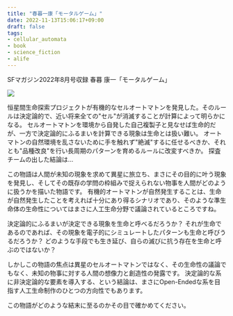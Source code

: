 ```yaml
---
title: "春暮一康「モータルゲーム」"
date: 2022-11-13T15:06:17+09:00
draft: false
tags:
- cellular_automata
- book
- science_fiction
- alife
---
```


SFマガジン2022年8月号収録
春暮 康一「モータルゲーム」

<a href="https://www.amazon.co.jp/SF%E3%83%9E%E3%82%AC%E3%82%B8%E3%83%B3-2022%E5%B9%B4-8%E6%9C%88%E5%8F%B7/dp/B0B2HWFXDX?crid=1HAOB8XH7JHUB&keywords=sf%E3%83%9E%E3%82%AC%E3%82%B8%E3%83%B3+2022%E5%B9%B48%E6%9C%88%E5%8F%B7&qid=1659589163&s=books&sprefix=sf%E3%83%9E%E3%82%AC%E3%82%B8%E3%83%B32022+%2Cstripbooks%2C206&sr=1-1&linkCode=li2&tag=mitsuyoshi-22&linkId=6c7fd8e28658264eca8d13df10b18a38&language=ja_JP&ref_=as_li_ss_il" target="_blank"><img border="0" src="//ws-fe.amazon-adsystem.com/widgets/q?_encoding=UTF8&ASIN=B0B2HWFXDX&Format=_SL160_&ID=AsinImage&MarketPlace=JP&ServiceVersion=20070822&WS=1&tag=mitsuyoshi-22&language=ja_JP" ></a><img src="https://ir-jp.amazon-adsystem.com/e/ir?t=mitsuyoshi-22&language=ja_JP&l=li2&o=9&a=B0B2HWFXDX" width="1" height="1" border="0" alt="" style="border:none !important; margin:0px !important;" />

恒星間生命探索プロジェクトが有機的なセルオートマトンを発見した。そのルールは決定論的で、近い将来全ての"セル"が消滅することが計算によって明らかになる。
セルオートマトンを環境から自発した自己複製子と見なせば生命的だが、一方で決定論的にふるまいを計算できる現象は生命とは扱い難い。
オートマトンの自然環境を乱さないために手を触れず"絶滅"するに任せるべきか、それとも"品種改良"を行い長周期のパターンを育めるルールに改変すべきか。
探査チームの出した結論は…

この物語は人間が未知の現象を求めて異星に旅立ち、まさにその目的に叶う現象を発見し、そしてその既存の学問の枠組みで捉えられない物事を人間がどのように扱うかを描いた物語です。
有機的オートマトンが自然発生することは、生命が自然発生したことを考えれば十分にあり得るシナリオであり、そのような準生命体の生命性についてはまさに人工生命分野で議論されているところですね。

決定論的にふるまいが決定できる現象を生命と呼べるだろうか？
それが生命であるのであれば、その現象を電子的にシミュレートしたパターンも生命と呼びうるだろうか？
どのような手段でも生き延び、自らの滅びに抗う存在を生命と呼ぶのではないか？

しかしこの物語の焦点は異星のセルオートマトンではなく、その生命性の議論でもなく、未知の物事に対する人間の想像力と創造性の発露です。
決定論的な系に非決定論的な要素を導入する、という結論は、まさにOpen-Endedな系を目指す人工生命制作のひとつの方向性でもあります。

この物語がどのような結末に至るのかその目で確かめてください。

